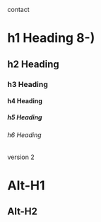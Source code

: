 contact

# h1 Heading 8-)

## h2 Heading

### h3 Heading

#### h4 Heading

##### h5 Heading

###### h6 Heading

version 2

# Alt-H1

## Alt-H2
